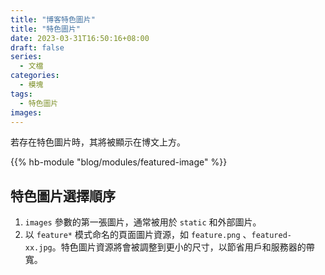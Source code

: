```yaml
---
title: "博客特色圖片"
title: "特色圖片"
date: 2023-03-31T16:50:16+08:00
draft: false
series:
  - 文檔
categories:
  - 模塊
tags:
  - 特色圖片
images:
---
```


若存在特色圖片時，其將被顯示在博文上方。

<!--more-->

{{% hb-module "blog/modules/featured-image" %}}

## 特色圖片選擇順序

1. `images` 參數的第一張圖片，通常被用於 `static` 和外部圖片。
2. 以 `feature*` 模式命名的頁面圖片資源，如 `feature.png` 、`featured-xx.jpg`。特色圖片資源將會被調整到更小的尺寸，以節省用戶和服務器的帶寬。
